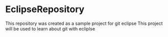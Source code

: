 # EclipseRepository
This repository was created as a sample project for git eclipse
This project will be used to learn about git with ecliplse
